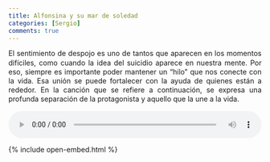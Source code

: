 ```yaml
---
title: Alfonsina y su mar de soledad
categories: [Sergio]
comments: true
---
```


<p style="text-align: justify; line-height: 130%">
El sentimiento de despojo es uno de tantos que aparecen en los momentos difíciles, como cuando la idea del suicidio aparece en nuestra mente. Por eso, siempre es importante poder mantener un “hilo” que nos conecte con la vida. Esa unión se puede fortalecer con la ayuda de quienes están a rededor. En la canción que se refiere a continuación, se expresa una profunda separación de la protagonista y aquello que la une a la vida.
</p>

<audio id="myAudio" controls preload="auto" style="width: 100%;">
  <source src="{{ site.baseurl }}/assets/audio/Parresia.mp3" type="audio/mpeg">
  Tu navegador no soporta este archivo :(
</audio>


{% include open-embed.html %}

